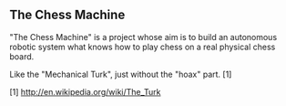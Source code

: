 ## The Chess Machine

"The Chess Machine" is a project whose aim is to build an autonomous robotic system what knows how to play chess on a real physical chess board.

Like the "Mechanical Turk", just without the "hoax" part. [1]

[1] http://en.wikipedia.org/wiki/The_Turk
